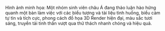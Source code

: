 Hình ảnh minh họa: Một nhóm sinh viên châu Á đang thảo luận hào hứng quanh một bàn làm việc với các biểu tượng và tài liệu tình huống, biểu cảm tự tin và tích cực, phong cách đồ họa 3D Render hiện đại, màu sắc tươi sáng, truyền tải tinh thần vượt qua thử thách nhanh chóng và hiệu quả.